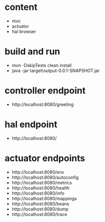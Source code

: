 # content
* mvc
* actuator
* hal browser

# build and run
* mvn -DskipTests clean install
* java -jar target\output-0.0.1-SNAPSHOT.jar

# controller endpoint
* http://localhost:8080/greeting

# hal endpoint
* http://localhost:8080/

# actuator endpoints
* http://localhost:8080/env
* http://localhost:8080/autoconfig
* http://localhost:8080/metrics
* http://localhost:8080/health
* http://localhost:8080/info
* http://localhost:8080/mappings
* http://localhost:8080/beans
* http://localhost:8080/dump
* http://localhost:8080/trace
